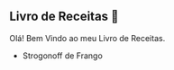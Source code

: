 ## Livro de Receitas :book:



Olá! Bem Vindo ao meu Livro de Receitas.

- Strogonoff de Frango





